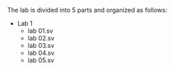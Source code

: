 The lab is divided into 5 parts and organized as follows: 
 - Lab 1 
     - lab 01.sv 
     - lab 02.sv 
     - lab 03.sv 
     - lab 04.sv 
     - lab 05.sv
